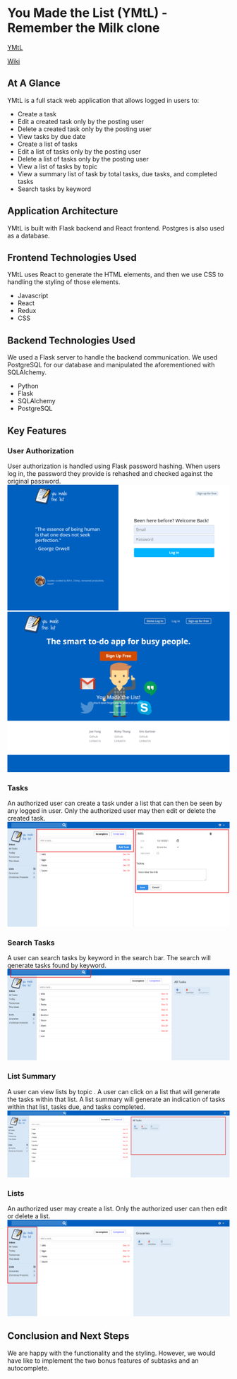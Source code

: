 # You Made the List (YMtL) - Remember the Milk clone
[YMtL](https://you-made-the-list.herokuapp.com/)

[Wiki](https://github.com/EricGartner47/FlaskGroupProject/wiki)

## At A Glance
YMtL is a full stack web application that allows logged in users to:
 - Create a task
 - Edit a created task only by the posting user
 - Delete a created task only by the posting user
 - View tasks by due date
 - Create a list of tasks
 - Edit a list of tasks only by the posting user
 - Delete a list of tasks only by the posting user
 - View a list of tasks by topic
 - View a summary list of task by total tasks, due tasks, and completed tasks
 - Search tasks by keyword

## Application Architecture
YMtL is built with Flask backend and React frontend. Postgres is also used as a database.

## Frontend Technologies Used
YMtL uses React to generate the HTML elements, and then we use CSS to handling the styling of those elements.
- Javascript
- React
- Redux
- CSS

## Backend Technologies Used
We used a Flask server to handle the backend communication. We used PostgreSQL for our database and manipulated the aforementioned with SQLAlchemy.
- Python
- Flask
- SQLAlchemy
- PostgreSQL

## Key Features
### User Authorization
User authorization is handled using Flask password hashing. When users log in, the password they provide is rehashed and checked against the original password.
![Log In Page](https://github.com/EricGartner47/FlaskGroupProject/blob/main/react-app/src/components/auth/images/login_page.png)
![Splash Page](https://github.com/EricGartner47/FlaskGroupProject/blob/main/react-app/src/components/auth/images/splash_page.png)

### Tasks
An authorized user can create a task under a list that can then be seen by any logged in user. Only the authorized user may then edit or delete the created task.
![Tasks](https://github.com/EricGartner47/FlaskGroupProject/blob/main/react-app/src/components/auth/images/tasks.png)

### Search Tasks
A user can search tasks by keyword in the search bar. The search will generate tasks found by keyword.
![Search Tasks](https://github.com/EricGartner47/FlaskGroupProject/blob/main/react-app/src/components/auth/images/search.png)

### List Summary
A user can view lists by topic . A user can click on a list that will generate the tasks within that list. A list summary will generate an indication of tasks within that list, tasks due, and tasks completed.
![List Summary](https://github.com/EricGartner47/FlaskGroupProject/blob/main/react-app/src/components/auth/images/list%20summary.png)

### Lists
An authorized user may create a list. Only the authorized user can then edit or delete a list.
![Lists](https://github.com/EricGartner47/FlaskGroupProject/blob/main/react-app/src/components/auth/images/lists.png)

## Conclusion and Next Steps
We are happy with the functionality and the styling. However, we would have like to implement the two bonus features of subtasks and an autocomplete.

